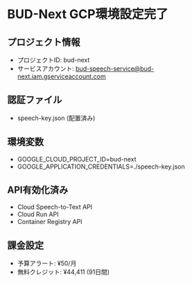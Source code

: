 # BUD-Next GCP環境設定完了

## プロジェクト情報
- プロジェクトID: bud-next
- サービスアカウント: bud-speech-service@bud-next.iam.gserviceaccount.com

## 認証ファイル
- speech-key.json (配置済み)

## 環境変数
- GOOGLE_CLOUD_PROJECT_ID=bud-next
- GOOGLE_APPLICATION_CREDENTIALS=./speech-key.json

## API有効化済み
- Cloud Speech-to-Text API
- Cloud Run API
- Container Registry API

## 課金設定
- 予算アラート: ¥50/月
- 無料クレジット: ¥44,411 (91日間)
